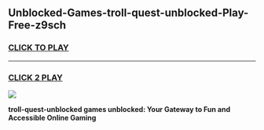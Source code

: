 
## Unblocked-Games-troll-quest-unblocked-Play-Free-z9sch
<h3>
<a href="https://premium76.site?title=troll-quest-unblocked&ref=18A1">CLICK TO PLAY</a></h3>
<hr>

<h3>
<a href="https://premium76.site?title=troll-quest-unblocked&ref=18A1">CLICK 2 PLAY</a>
  
</h3>

<a href="https://premium76.site?title=troll-quest-unblocked&ref=18A1"><img src="https://clearcache.store/games.png"></a>


**troll-quest-unblocked games unblocked: Your Gateway to Fun and Accessible Online Gaming**
